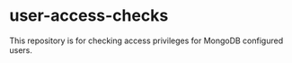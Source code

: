 # user-access-checks
This repository is for checking access privileges for MongoDB configured users.
